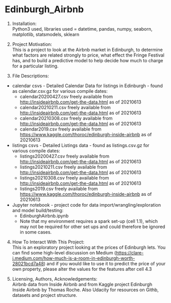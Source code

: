 # Edinburgh_Airbnb

1. Installation: <br>
Python3 used, libraries used = datetime, pandas, numpy, seaborn, matplotlib, statsmodels, sklearn

2. Project Motivation: <br>
This is a project to look at the Airbnb market in Edinburgh, to determine what factors are related strongly to price, what effect the Fringe Festival has, and to build a predictive model to help decide how much to charge for a particular listing.

3. File Descriptions: <br>
* calendar csvs - Detailed Calendar Data for listings in Edinburgh - found as calendar.csv.gz for various compile dates: <br>
	- calendar20200427.csv freely available from http://insideairbnb.com/get-the-data.html as of 20210613
	- calendar20210211.csv freely available from http://insideairbnb.com/get-the-data.html as of 20210613
	- calendar20210308.csv freely available from http://insideairbnb.com/get-the-data.html as of 20210613
	- calendar2019.csv freely available from https://www.kaggle.com/thoroc/edinburgh-inside-airbnb as of 20210613 <br>	
* listings csvs - Detailed Listings data - found as listings.csv.gz for various compile dates: <br>
	- listings20200427.csv freely available from http://insideairbnb.com/get-the-data.html as of 20210613
	- listings20210211.csv freely available from http://insideairbnb.com/get-the-data.html as of 20210613
	- listings20210308.csv freely available from http://insideairbnb.com/get-the-data.html as of 20210613
	- listings2019.csv freely available from https://www.kaggle.com/thoroc/edinburgh-inside-airbnb as of 20210613
* Jupyter notebook - project code for data import/wrangling/exploration and model build/testing:
	- EdinburghAirbnb.ipynb
	- Note that my environment requires a spark set-up (cell 1.1), which may not be required for other set ups and could therefore be ignored in some cases.

4. How To Interact With This Project: <br>
This is an exploratory project looking at the prices of Edinburgh lets. You can find some high-level discussion on Medium (https://clare-j.medium.com/how-much-is-a-room-in-edinburgh-worth-28021bcd7a48) and if you would like to use it to predict the price of your own property, please alter the values for the features after cell 4.3

5. Licensing, Authors, Acknowledgements: <br>
Airbnb data from Inside Airbnb and from Kaggle project Edinburgh Inside Airbnb by Thomas Roche. Also Udacity for resources on Githb, datasets and project structure.
